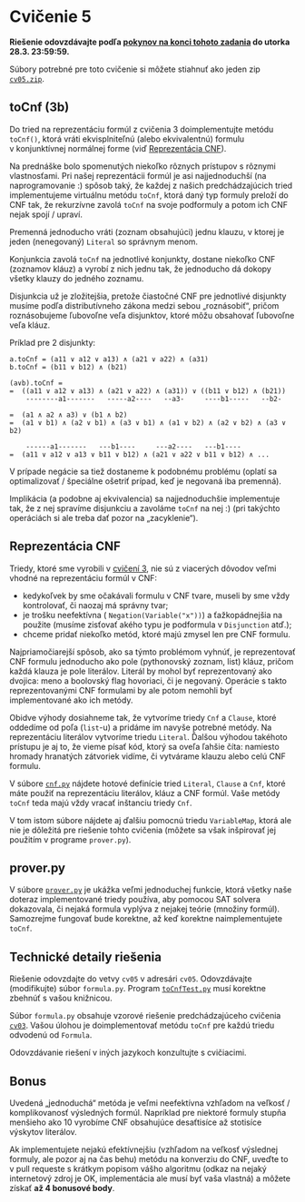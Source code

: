 Cvičenie 5
==========

**Riešenie odovzdávajte podľa
[pokynov na konci tohoto zadania](#technické-detaily-riešenia)
do utorka 28.3. 23:59:59.**

Súbory potrebné pre toto cvičenie si môžete stiahnuť ako jeden zip
[`cv05.zip`](https://github.com/FMFI-UK-1-AIN-412/lpi/archive/cv05.zip).

toCnf (3b)
----------

Do tried na reprezentáciu formúl z cvičenia 3 doimplementujte metódu `toCnf()`,
ktorá vráti ekvisplniteľnú (alebo ekvivalentnú) formulu v konjunktívnej
normálnej forme (viď [Reprezentácia CNF](#reprezentácia-cnf)).

Na prednáške bolo spomenutých niekoľko rôznych prístupov s rôznymi
vlastnosťami. Pri našej reprezentácii formúl je asi najjednoduchší (na
naprogramovanie :) spôsob taký, že každej z našich predchádzajúcich tried
implementujeme virtuálnu metódu `toCnf`, ktorá daný typ formuly preloží do CNF tak, že
rekurzívne zavolá `toCnf` na svoje podformuly a potom ich CNF nejak spojí / upraví.

Premenná jednoducho vráti (zoznam obsahujúci) jednu klauzu, v ktorej je jeden
(nenegovaný) `Literal` so správnym menom.

Konjunkcia zavolá `toCnf` na jednotlivé konjunkty, dostane niekoľko CNF (zoznamov
kláuz) a vyrobí z nich jednu tak, že jednoducho dá dokopy všetky klauzy do
jedného zoznamu.

Disjunkcia už je zložitejšia, pretože čiastočné CNF pre jednotlivé disjunkty
musíme podľa distributívneho zákona medzi sebou „roznásobiť“,
pričom roznásobujeme ľubovoľne veľa
disjunktov, ktoré môžu obsahovať ľubovoľne veľa kláuz.

Príklad pre 2 disjunkty:

```
a.toCnf = (a11 ∨ a12 ∨ a13) ∧ (a21 ∨ a22) ∧ (a31)
b.toCnf = (b11 ∨ b12) ∧ (b21)

(a∨b).toCnf =
=  ((a11 ∨ a12 ∨ a13) ∧ (a21 ∨ a22) ∧ (a31)) ∨ ((b11 ∨ b12) ∧ (b21))
    --------a1-------   -----a2----   --a3-     ----b1-----   --b2-

=  (a1 ∧ a2 ∧ a3) ∨ (b1 ∧ b2)
=  (a1 ∨ b1) ∧ (a2 ∨ b1) ∧ (a3 ∨ b1) ∧ (a1 ∨ b2) ∧ (a2 ∨ b2) ∧ (a3 ∨ b2)

    ------a1-------   ---b1----     ---a2----   ---b1----
=  (a11 ∨ a12 ∨ a13 ∨ b11 ∨ b12) ∧ (a21 ∨ a22 ∨ b11 ∨ b12) ∧ ...
```

V prípade negácie sa tiež dostaneme k podobnému problému (oplatí sa
optimalizovať / špeciálne ošetriť prípad, keď je negovaná iba premenná).

Implikácia (a podobne aj ekvivalencia) sa najjednoduchšie implementuje tak, že
z nej spravíme disjunkciu a zavoláme `toCnf` na nej :) (pri takýchto operáciách si
ale treba dať pozor na „zacyklenie“).

## Reprezentácia CNF

Triedy, ktoré sme vyrobili v [cvičení 3](../cv03/), nie sú z viacerých dôvodov
veľmi vhodné na reprezentáciu formúl v CNF:
- kedykoľvek by sme očakávali formulu v CNF tvare,  museli by sme vždy
  kontrolovať, či naozaj má správny tvar;
- je trošku neefektívna ( `Negation(Variable("x"))`) a ťažkopádnejšia
  na použite (musíme zisťovať akého typu je podformula v `Disjunction` atď.);
- chceme pridať niekoľko metód, ktoré majú zmysel len pre CNF formulu.

Najpriamočiarejší spôsob, ako sa týmto problémom vyhnúť, je reprezentovať CNF
formulu jednoducho ako pole (pythonovský zoznam, list) kláuz, pričom každá klauza je pole
literálov. Literál by mohol byť reprezentovaný ako dvojica: meno
a boolovský flag hovoriaci, či je negovaný.
Operácie s takto reprezentovanými CNF formulami by ale potom nemohli byť
implementované ako ich metódy.

Obidve výhody dosiahneme tak,
že vytvoríme triedy `Cnf` a `Clause`, ktoré oddedíme od poľa (`list`-u)
a pridáme im navyše potrebné metódy.
Na reprezentáciu literálov vytvoríme triedu `Literal`.
Ďalšou výhodou takéhoto prístupu je aj to, že vieme písať kód,
ktorý sa oveľa ľahšie číta:
namiesto hromady hranatých zátvoriek vidíme, či vytvárame klauzu
alebo celú CNF formulu.

V súbore [`cnf.py`](cnf.py) nájdete hotové definície tried `Literal`,
`Clause` a `Cnf`, ktoré máte použiť na reprezentáciu literálov, kláuz a CNF
formúl. Vaše metódy `toCnf` teda majú vždy vracať inštanciu triedy `Cnf`.

V tom istom súbore nájdete aj ďalšiu pomocnú triedu `VariableMap`,
ktorá ale nie je dôležitá pre riešenie tohto cvičenia
(môžete sa však inšpirovať jej použitím v programe `prover.py`).

## prover.py

V súbore [`prover.py`](prover.py) je ukážka veľmi jednoduchej funkcie, ktorá
všetky naše doteraz implementované triedy používa, aby pomocou SAT solvera
dokazovala, či nejaká formula vyplýva z nejakej teórie (množiny formúl).
Samozrejme fungovať bude korektne, až keď korektne naimplementujete `toCnf`.

## Technické detaily riešenia

Riešenie odovzdajte do vetvy `cv05` v adresári `cv05`.  Odovzdávajte
(modifikujte) súbor `formula.py`. Program [`toCnfTest.py`](toCnfTest.py) musí
korektne zbehnúť s vašou knižnicou.

Súbor `formula.py` obsahuje vzorové riešenie predchádzajúceho cvičenia
[`cv03`](../cv03). Vašou úlohou je doimplementovať metódu `toCnf` pre každú
triedu odvodenú od `Formula`.

Odovzdávanie riešení v iných jazykoch konzultujte s cvičiacimi.

## Bonus

Uvedená „jednoduchá“ metóda je veľmi neefektívna vzhľadom na veľkosť /
komplikovanosť výsledných formúl. Napríklad pre niektoré formuly
stupňa menšieho ako 10 vyrobíme CNF obsahujúce desaťtisíce až
stotisíce výskytov literálov.

Ak implementujete nejakú efektívnejšiu (vzhľadom na veľkosť výslednej
formuly, ale pozor aj na čas behu) metódu na konverziu do CNF, uveďte
to v pull requeste s krátkym popisom vášho algoritmu (odkaz na nejaký
internetový zdroj je OK, implementácia ale musí byť vaša vlastná)
a môžete získať **až 4 bonusové body**.
